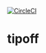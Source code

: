 [![CircleCI](https://circleci.com/gh/tanha-p/tipoff.shield?style=svg&circle-token=23f4783a253fd6663dc11c92af89dbb50f744915)](https://circleci.com/gh/tanha-p/tipoff)

# tipoff

